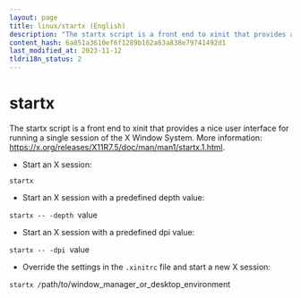 ```yaml
---
layout: page
title: linux/startx (English)
description: "The startx script is a front end to xinit that provides a nice user interface for running a single session of the X Window System."
content_hash: 6a851a3610ef6f1289b162a63a838e79741492d1
last_modified_at: 2023-11-12
tldri18n_status: 2
---
```

# startx

The startx script is a front end to xinit that provides a nice user interface for running a single session of the X Window System.
More information: <https://x.org/releases/X11R7.5/doc/man/man1/startx.1.html>.

- Start an X session:

`startx`

- Start an X session with a predefined depth value:

`startx -- -depth `<span class="tldr-var badge badge-pill bg-dark-lm bg-white-dm text-white-lm text-dark-dm font-weight-bold">value</span>

- Start an X session with a predefined dpi value:

`startx -- -dpi `<span class="tldr-var badge badge-pill bg-dark-lm bg-white-dm text-white-lm text-dark-dm font-weight-bold">value</span>

- Override the settings in the `.xinitrc` file and start a new X session:

`startx /`<span class="tldr-var badge badge-pill bg-dark-lm bg-white-dm text-white-lm text-dark-dm font-weight-bold">path/to/window_manager_or_desktop_environment</span>

